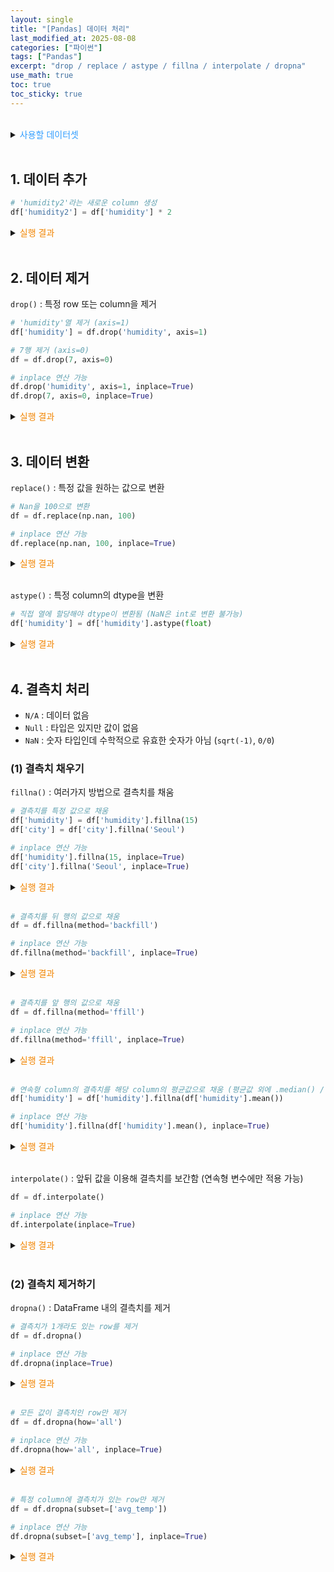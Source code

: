 ```yaml
---
layout: single
title: "[Pandas] 데이터 처리"
last_modified_at: 2025-08-08
categories: ["파이썬"]
tags: ["Pandas"]
excerpt: "drop / replace / astype / fillna / interpolate / dropna"
use_math: true
toc: true
toc_sticky: true
---
```

<br>
<details>
<summary><font color='#3219ecff'>사용할 데이터셋</font></summary>
<div markdown="1">

```
    city  avg_temp  rainfall  humidity
0  Seoul      28.5       5.2      75.0
1    NaN      29.1       0.0      70.0
2  Seoul      27.8      12.5      80.0
3  Busan       NaN       3.1      72.0
4   Jeju      26.7      25.4      85.0
5  Seoul      27.5       0.8      78.0
6  Busan      28.8       1.5      73.0
7   Jeju      26.5      22.0      88.0
8    NaN       NaN       NaN       NaN
9  Seoul      29.3       0.0      68.0
```

</div>
</details>
<br>

## 1. 데이터 추가

```python
# 'humidity2'라는 새로운 column 생성
df['humidity2'] = df['humidity'] * 2
```

<details>
<summary><font color='#F28500'>실행 결과</font></summary>
<div markdown="1">

```
    city  avg_temp  rainfall  humidity  humidity2
0  Seoul      28.5       5.2      75.0      150.0
1    NaN      29.1       0.0      70.0      140.0
2  Seoul      27.8      12.5      80.0      160.0
3  Busan       NaN       3.1      72.0      144.0
4   Jeju      26.7      25.4      85.0      170.0
5  Seoul      27.5       0.8      78.0      156.0
6  Busan      28.8       1.5      73.0      146.0
7   Jeju      26.5      22.0      88.0      176.0
8    NaN       NaN       NaN       NaN        NaN
9  Seoul      29.3       0.0      68.0      136.0
```

</div>
</details>
<br>

## 2. 데이터 제거

`drop()` : 특정 row 또는 column을 제거

```python
# 'humidity'열 제거 (axis=1)
df['humidity'] = df.drop('humidity', axis=1)

# 7행 제거 (axis=0)
df = df.drop(7, axis=0)
```

```python
# inplace 연산 가능
df.drop('humidity', axis=1, inplace=True)
df.drop(7, axis=0, inplace=True)
```

<details>
<summary><font color='#F28500'>실행 결과</font></summary>
<div markdown="1">

```
    city  avg_temp  rainfall
0  Seoul      28.5       5.2
1    NaN      29.1       0.0
2  Seoul      27.8      12.5
3  Busan       NaN       3.1
4   Jeju      26.7      25.4
5  Seoul      27.5       0.8
6  Busan      28.8       1.5
8    NaN       NaN       NaN
9  Seoul      29.3       0.0
```

</div>
</details>
<br>

## 3. 데이터 변환

`replace()` : 특정 값을 원하는 값으로 변환

```python
# Nan을 100으로 변환
df = df.replace(np.nan, 100)
```

```python
# inplace 연산 가능
df.replace(np.nan, 100, inplace=True)
```

<details>
<summary><font color='#F28500'>실행 결과</font></summary>
<div markdown="1">

```
    city  avg_temp  rainfall  humidity
0  Seoul      28.5       5.2      75.0
1    100      29.1       0.0      70.0
2  Seoul      27.8      12.5      80.0
3  Busan     100.0       3.1      72.0
4   Jeju      26.7      25.4      85.0
5  Seoul      27.5       0.8      78.0
6  Busan      28.8       1.5      73.0
7   Jeju      26.5      22.0      88.0
8    100     100.0     100.0     100.0
9  Seoul      29.3       0.0      68.0
```

</div>
</details>
<br>

`astype()` : 특정 column의 dtype을 변환

```python
# 직접 열에 할당해야 dtype이 변환됨 (NaN은 int로 변환 불가능)
df['humidity'] = df['humidity'].astype(float)
```

<details>
<summary><font color='#F28500'>실행 결과</font></summary>
<div markdown="1">

```
<class 'pandas.core.frame.DataFrame'>
RangeIndex: 10 entries, 0 to 9
Data columns (total 4 columns):
 #   Column    Non-Null Count  Dtype  
---  ------    --------------  -----  
 0   city      8 non-null      object 
 1   avg_temp  8 non-null      float64
 2   rainfall  9 non-null      float64
 3   humidity  10 non-null     float64
dtypes: float64(3), object(1)
memory usage: 452.0+ bytes
```

</div>
</details>
<br>

## 4. 결측치 처리

- `N/A` : 데이터 없음
- `Null` : 타입은 있지만 값이 없음
- `NaN` : 숫자 타입인데 수학적으로 유효한 숫자가 아님 (`sqrt(-1)`, `0/0`)

### (1) 결측치 채우기

`fillna()` : 여러가지 방법으로 결측치를 채움

```python
# 결측치를 특정 값으로 채움
df['humidity'] = df['humidity'].fillna(15)
df['city'] = df['city'].fillna('Seoul')
```

```python
# inplace 연산 가능
df['humidity'].fillna(15, inplace=True)
df['city'].fillna('Seoul', inplace=True)
```

<details>
<summary><font color='#F28500'>실행 결과</font></summary>
<div markdown="1">

```
    city  avg_temp  rainfall  humidity
0  Seoul      28.5       5.2      75.0
1  Seoul      29.1       0.0      70.0
2  Seoul      27.8      12.5      80.0
3  Busan       NaN       3.1      72.0
4   Jeju      26.7      25.4      85.0
5  Seoul      27.5       0.8      78.0
6  Busan      28.8       1.5      73.0
7   Jeju      26.5      22.0      88.0
8  Seoul       NaN       NaN      15.0
9  Seoul      29.3       0.0      68.0
```

'humidity'열의 NaN이 15로 바뀜 (8행)

'city'열의 NaN이 'Seoul'로 바뀜 (1행, 8행)

</div>
</details>
<br>

```python
# 결측치를 뒤 행의 값으로 채움
df = df.fillna(method='backfill')
```

```python
# inplace 연산 가능
df.fillna(method='backfill', inplace=True)
```

<details>
<summary><font color='#F28500'>실행 결과</font></summary>
<div markdown="1">

```
    city  avg_temp  rainfall  humidity
0  Seoul      28.5       5.2      75.0
1  Seoul      29.1       0.0      70.0
2  Seoul      27.8      12.5      80.0
3  Busan      26.7       3.1      72.0
4   Jeju      26.7      25.4      85.0
5  Seoul      27.5       0.8      78.0
6  Busan      28.8       1.5      73.0
7   Jeju      26.5      22.0      88.0
8  Seoul      29.3       0.0      68.0
9  Seoul      29.3       0.0      68.0
```

</div>
</details>
<br>

```python
# 결측치를 앞 행의 값으로 채움
df = df.fillna(method='ffill')
```

```python
# inplace 연산 가능
df.fillna(method='ffill', inplace=True)
```

<details>
<summary><font color='#F28500'>실행 결과</font></summary>
<div markdown="1">

```
    city  avg_temp  rainfall  humidity
0  Seoul      28.5       5.2      75.0
1  Seoul      29.1       0.0      70.0
2  Seoul      27.8      12.5      80.0
3  Busan      27.8       3.1      72.0
4   Jeju      26.7      25.4      85.0
5  Seoul      27.5       0.8      78.0
6  Busan      28.8       1.5      73.0
7   Jeju      26.5      22.0      88.0
8   Jeju      26.5      22.0      88.0
9  Seoul      29.3       0.0      68.0
```

</div>
</details>
<br>

```python
# 연속형 column의 결측치를 해당 column의 평균값으로 채움 (평균값 외에 .median() / .max() 존재)
df['humidity'] = df['humidity'].fillna(df['humidity'].mean())
```

```python
# inplace 연산 가능
df['humidity'].fillna(df['humidity'].mean(), inplace=True)
```

<details>
<summary><font color='#F28500'>실행 결과</font></summary>
<div markdown="1">

```
    city  avg_temp  rainfall   humidity
0  Seoul      28.5       5.2  75.000000
1    NaN      29.1       0.0  70.000000
2  Seoul      27.8      12.5  80.000000
3  Busan       NaN       3.1  72.000000
4   Jeju      26.7      25.4  85.000000
5  Seoul      27.5       0.8  78.000000
6  Busan      28.8       1.5  73.000000
7   Jeju      26.5      22.0  88.000000
8    NaN       NaN       NaN  76.555556
9  Seoul      29.3       0.0  68.000000
```

</div>
</details>
<br>

`interpolate()` : 앞뒤 값을 이용해 결측치를 보간함 (연속형 변수에만 적용 가능)

```python
df = df.interpolate()
```

```python
# inplace 연산 가능
df.interpolate(inplace=True)
```

<details>
<summary><font color='#F28500'>실행 결과</font></summary>
<div markdown="1">

```
    city  avg_temp  rainfall  humidity
0  Seoul     28.50       5.2      75.0
1    NaN     29.10       0.0      70.0
2  Seoul     27.80      12.5      80.0
3  Busan     27.25       3.1      72.0
4   Jeju     26.70      25.4      85.0
5  Seoul     27.50       0.8      78.0
6  Busan     28.80       1.5      73.0
7   Jeju     26.50      22.0      88.0
8    NaN     27.90      11.0      78.0
9  Seoul     29.30       0.0      68.0
```

</div>
</details>
<br>

### (2) 결측치 제거하기

`dropna()` : DataFrame 내의 결측치를 제거

```python
# 결측치가 1개라도 있는 row를 제거
df = df.dropna()
```

```python
# inplace 연산 가능
df.dropna(inplace=True)
```

<details>
<summary><font color='#F28500'>실행 결과</font></summary>
<div markdown="1">

```
    city  avg_temp  rainfall  humidity
0  Seoul      28.5       5.2      75.0
2  Seoul      27.8      12.5      80.0
4   Jeju      26.7      25.4      85.0
5  Seoul      27.5       0.8      78.0
6  Busan      28.8       1.5      73.0
7   Jeju      26.5      22.0      88.0
9  Seoul      29.3       0.0      68.0
```

</div>
</details>
<br>

```python
# 모든 값이 결측치인 row만 제거
df = df.dropna(how='all')
```

```python
# inplace 연산 가능
df.dropna(how='all', inplace=True)
```

<details>
<summary><font color='#F28500'>실행 결과</font></summary>
<div markdown="1">

```
    city  avg_temp  rainfall  humidity
0  Seoul      28.5       5.2      75.0
1    NaN      29.1       0.0      70.0
2  Seoul      27.8      12.5      80.0
3  Busan       NaN       3.1      72.0
4   Jeju      26.7      25.4      85.0
5  Seoul      27.5       0.8      78.0
6  Busan      28.8       1.5      73.0
7   Jeju      26.5      22.0      88.0
9  Seoul      29.3       0.0      68.0
```

모든 값이 NaN인 8행만 삭제됨

</div>
</details>
<br>

```python
# 특정 column에 결측치가 있는 row만 제거
df = df.dropna(subset=['avg_temp'])
```

```python
# inplace 연산 가능
df.dropna(subset=['avg_temp'], inplace=True)
```

<details>
<summary><font color='#F28500'>실행 결과</font></summary>
<div markdown="1">

```
    city  avg_temp  rainfall  humidity
0  Seoul      28.5       5.2      75.0
1    NaN      29.1       0.0      70.0
2  Seoul      27.8      12.5      80.0
4   Jeju      26.7      25.4      85.0
5  Seoul      27.5       0.8      78.0
6  Busan      28.8       1.5      73.0
7   Jeju      26.5      22.0      88.0
9  Seoul      29.3       0.0      68.0
```

'avg_temp'열의 값이 NaN인 3행, 8행만 삭제됨

</div>
</details>
<br>
